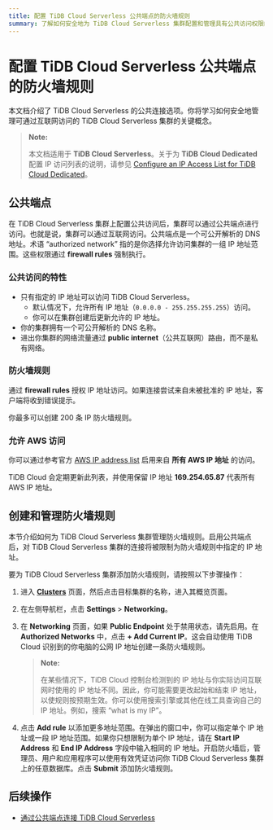```yaml
---
title: 配置 TiDB Cloud Serverless 公共端点的防火墙规则
summary: 了解如何安全地为 TiDB Cloud Serverless 集群配置和管理具有公共访问权限的防火墙规则。
---
```


# 配置 TiDB Cloud Serverless 公共端点的防火墙规则

本文档介绍了 TiDB Cloud Serverless 的公共连接选项。你将学习如何安全地管理可通过互联网访问的 TiDB Cloud Serverless 集群的关键概念。

> **Note:**
>
> 本文档适用于 **TiDB Cloud Serverless**。关于为 **TiDB Cloud Dedicated** 配置 IP 访问列表的说明，请参见 [Configure an IP Access List for TiDB Cloud Dedicated](/tidb-cloud/configure-ip-access-list.md)。

## 公共端点

在 TiDB Cloud Serverless 集群上配置公共访问后，集群可以通过公共端点进行访问。也就是说，集群可以通过互联网访问。公共端点是一个可公开解析的 DNS 地址。术语 “authorized network” 指的是你选择允许访问集群的一组 IP 地址范围。这些权限通过 **firewall rules** 强制执行。

### 公共访问的特性

- 只有指定的 IP 地址可以访问 TiDB Cloud Serverless。  
    - 默认情况下，允许所有 IP 地址（`0.0.0.0 - 255.255.255.255`）访问。  
    - 你可以在集群创建后更新允许的 IP 地址。  
- 你的集群拥有一个可公开解析的 DNS 名称。  
- 进出你集群的网络流量通过 **public internet**（公共互联网）路由，而不是私有网络。

### 防火墙规则

通过 **firewall rules** 授权 IP 地址访问。如果连接尝试来自未被批准的 IP 地址，客户端将收到错误提示。

你最多可以创建 200 条 IP 防火墙规则。

### 允许 AWS 访问

你可以通过参考官方 [AWS IP address list](https://docs.aws.amazon.com/vpc/latest/userguide/aws-ip-ranges.html) 启用来自 **所有 AWS IP 地址** 的访问。

TiDB Cloud 会定期更新此列表，并使用保留 IP 地址 **169.254.65.87** 代表所有 AWS IP 地址。

## 创建和管理防火墙规则

本节介绍如何为 TiDB Cloud Serverless 集群管理防火墙规则。启用公共端点后，对 TiDB Cloud Serverless 集群的连接将被限制为防火墙规则中指定的 IP 地址。

要为 TiDB Cloud Serverless 集群添加防火墙规则，请按照以下步骤操作：

1. 进入 [**Clusters**](https://tidbcloud.com/project/clusters) 页面，然后点击目标集群的名称，进入其概览页面。

2. 在左侧导航栏，点击 **Settings** > **Networking**。

3. 在 **Networking** 页面，如果 **Public Endpoint** 处于禁用状态，请先启用。在 **Authorized Networks** 中，点击 **+ Add Current IP**。这会自动使用 TiDB Cloud 识别到的你电脑的公网 IP 地址创建一条防火墙规则。

    > **Note:**
    >
    > 在某些情况下，TiDB Cloud 控制台检测到的 IP 地址与你实际访问互联网时使用的 IP 地址不同。因此，你可能需要更改起始和结束 IP 地址，以使规则按预期生效。你可以使用搜索引擎或其他在线工具查询自己的 IP 地址。例如，搜索 “what is my IP”。

4. 点击 **Add rule** 以添加更多地址范围。在弹出的窗口中，你可以指定单个 IP 地址或一段 IP 地址范围。如果你只想限制为单个 IP 地址，请在 **Start IP Address** 和 **End IP Address** 字段中输入相同的 IP 地址。开启防火墙后，管理员、用户和应用程序可以使用有效凭证访问你 TiDB Cloud Serverless 集群上的任意数据库。点击 **Submit** 添加防火墙规则。

## 后续操作

- [通过公共端点连接 TiDB Cloud Serverless](/tidb-cloud/connect-via-standard-connection-serverless.md)